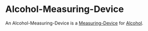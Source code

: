 # Alcohol-Measuring-Device

An Alcohol-Measuring-Device is a [Measuring-Device](20000010.md) for [Alcohol](100100006.md).